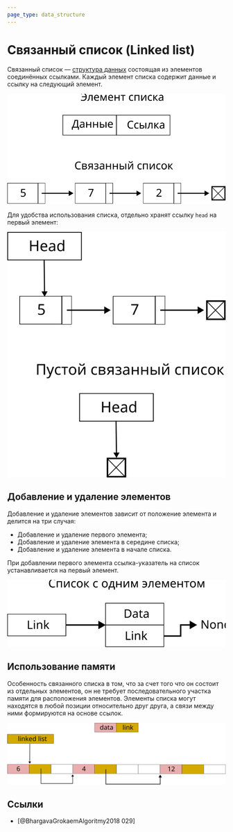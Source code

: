 ```yaml
---
page_type: data_structure
---
```


# Связанный список (Linked list)

Связанный список — [структура данных]([[20221025223341]]) состоящая из элементов соединённых ссылками. Каждый элемент списка содержит данные и ссылку на следующий элемент.

![](images/linked_list01.svg)

Для удобства использования списка, отдельно хранят ссылку `head` на первый элемент:

![](images/linked_list02.svg)


## Добавление и удаление элементов

Добавление и удаление элементов зависит от положение элемента и делится на три случая:

- Добавление и удаление первого элемента;
- Добавление и удаление элемента в середине списка;
- Добавление и удаление элемента в начале списка.

При добавлении первого элемента ссылка-указатель на список устанавливается на первый элемент.

![](images/linked_list03.svg)

## Использование памяти

Особенность связанного списка в том, что за счет того что он состоит из отдельных элементов, он не требует последовательного участка памяти для расположения элементов. Элементы списка могут находятся в любой позиции относительно друг друга, а связи между ними формируются на основе ссылок.

![](images/linked_list04.svg)

## Ссылки

- [@BhargavaGrokaemAlgoritmy2018 029]
